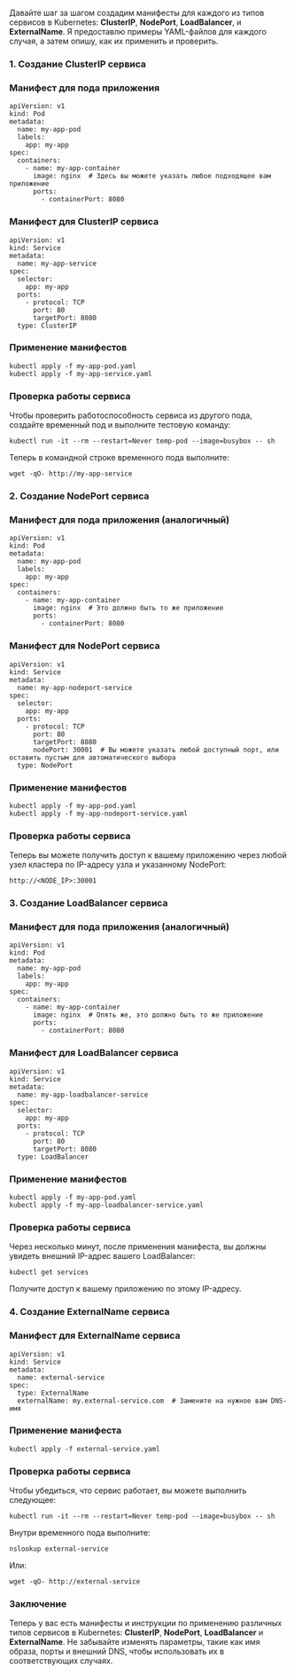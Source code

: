 Давайте шаг за шагом создадим манифесты для каждого из типов сервисов в Kubernetes: **ClusterIP**, **NodePort**, **LoadBalancer**, и **ExternalName**. Я предоставлю примеры YAML-файлов для каждого случая, а затем опишу, как их применить и проверить.

### 1. Создание ClusterIP сервиса

### Манифест для пода приложения

```
apiVersion: v1
kind: Pod
metadata:
  name: my-app-pod
  labels:
    app: my-app
spec:
  containers:
    - name: my-app-container
      image: nginx  # Здесь вы можете указать любое подходящее вам приложение
      ports:
        - containerPort: 8080
```

### Манифест для ClusterIP сервиса

```
apiVersion: v1
kind: Service
metadata:
  name: my-app-service
spec:
  selector:
    app: my-app
  ports:
    - protocol: TCP
      port: 80
      targetPort: 8080
  type: ClusterIP
```

### Применение манифестов

```
kubectl apply -f my-app-pod.yaml
kubectl apply -f my-app-service.yaml
```

### Проверка работы сервиса

Чтобы проверить работоспособность сервиса из другого пода, создайте временный под и выполните тестовую команду:

```
kubectl run -it --rm --restart=Never temp-pod --image=busybox -- sh
```

Теперь в командной строке временного пода выполните:

```
wget -qO- http://my-app-service
```

### 2. Создание NodePort сервиса

### Манифест для пода приложения (аналогичный)

```
apiVersion: v1
kind: Pod
metadata:
  name: my-app-pod
  labels:
    app: my-app
spec:
  containers:
    - name: my-app-container
      image: nginx  # Это должно быть то же приложение
      ports:
        - containerPort: 8080
```

### Манифест для NodePort сервиса

```
apiVersion: v1
kind: Service
metadata:
  name: my-app-nodeport-service
spec:
  selector:
    app: my-app
  ports:
    - protocol: TCP
      port: 80
      targetPort: 8080
      nodePort: 30001  # Вы можете указать любой доступный порт, или оставить пустым для автоматического выбора
  type: NodePort
```

### Применение манифестов

```
kubectl apply -f my-app-pod.yaml
kubectl apply -f my-app-nodeport-service.yaml
```

### Проверка работы сервиса

Теперь вы можете получить доступ к вашему приложению через любой узел кластера по IP-адресу узла и указанному NodePort:

```
http://<NODE_IP>:30001
```

### 3. Создание LoadBalancer сервиса

### Манифест для пода приложения (аналогичный)

```
apiVersion: v1
kind: Pod
metadata:
  name: my-app-pod
  labels:
    app: my-app
spec:
  containers:
    - name: my-app-container
      image: nginx  # Опять же, это должно быть то же приложение
      ports:
        - containerPort: 8080
```

### Манифест для LoadBalancer сервиса

```
apiVersion: v1
kind: Service
metadata:
  name: my-app-loadbalancer-service
spec:
  selector:
    app: my-app
  ports:
    - protocol: TCP
      port: 80
      targetPort: 8080
  type: LoadBalancer
```

### Применение манифестов

```
kubectl apply -f my-app-pod.yaml
kubectl apply -f my-app-loadbalancer-service.yaml
```

### Проверка работы сервиса

Через несколько минут, после применения манифеста, вы должны увидеть внешний IP-адрес вашего LoadBalancer:

```
kubectl get services
```

Получите доступ к вашему приложению по этому IP-адресу.

### 4. Создание ExternalName сервиса

### Манифест для ExternalName сервиса

```
apiVersion: v1
kind: Service
metadata:
  name: external-service
spec:
  type: ExternalName
  externalName: my.external-service.com  # Замените на нужное вам DNS-имя
```

### Применение манифеста

```
kubectl apply -f external-service.yaml
```

### Проверка работы сервиса

Чтобы убедиться, что сервис работает, вы можете выполнить следующее:

```
kubectl run -it --rm --restart=Never temp-pod --image=busybox -- sh
```

Внутри временного пода выполните:

```
nslookup external-service
```

Или:

```
wget -qO- http://external-service
```

### Заключение

Теперь у вас есть манифесты и инструкции по применению различных типов сервисов в Kubernetes: **ClusterIP**, **NodePort**, **LoadBalancer** и **ExternalName**. Не забывайте изменять параметры, такие как имя образа, порты и внешний DNS, чтобы использовать их в соответствующих случаях.
